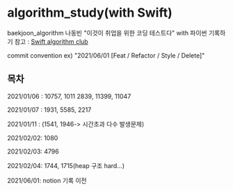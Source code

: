 # algorithm_study(with Swift)
baekjoon_algorithm
나동빈 "이것이 취업을 위한 코딩 테스트다" with 파이썬 기록하기
참고 : [Swift algorithm club](https://github.com/raywenderlich/swift-algorithm-club)


commit convention
ex) "2021/06/01 [Feat / Refactor / Style / Delete]"

## 목차

2021/01/06 : 10757, 1011 2839, 11399, 11047

2021/01/07 : 1931, 5585, 2217 

2021/01/11 : (1541, 1946-> 시간초과 다수 발생문제)

2021/02/02: 1080

2021/02/03: 4796

2021/02/04: 1744, 1715(heap 구조 hard...)

2021/06/01: notion 기록 이전
